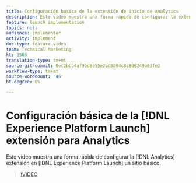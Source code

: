 ```yaml
---
title: Configuración básica de la extensión de inicio de Analytics
description: Este vídeo muestra una forma rápida de configurar la extensión de Analytics en Launch para un sitio básico.
feature: launch implementation
topics: null
audience: implementer
activity: implement
doc-type: feature video
team: Technical Marketing
kt: 3586
translation-type: tm+mt
source-git-commit: 0ec2bbb4af9bd8e55e2ad3b94c8c806249a03fe3
workflow-type: tm+mt
source-wordcount: '46'
ht-degree: 0%

---
```



# Configuración básica de la [!DNL Experience Platform Launch] extensión para Analytics

Este vídeo muestra una forma rápida de configurar la [!DNL Analytics] extensión en [!DNL Experience Platform Launch] un sitio básico.

>[!VIDEO](https://video.tv.adobe.com/v/28751/?quality=12)

